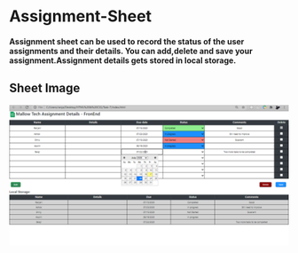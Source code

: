 # Assignment-Sheet
#### Assignment sheet can be used to record the status of the user assignments and their details. You can add,delete and save your assignment.Assignment details gets stored in local storage.

## Sheet Image

![](Sheet.png)
